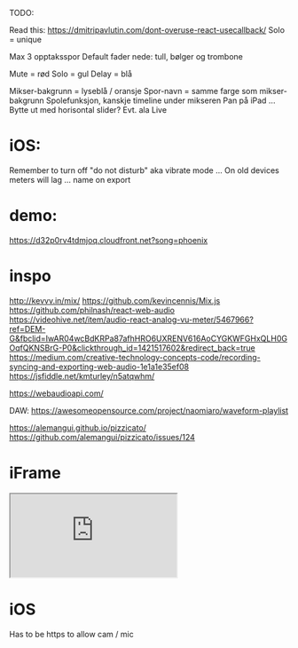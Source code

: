 TODO:

Read this: https://dmitripavlutin.com/dont-overuse-react-usecallback/
Solo = unique

Max 3 opptaksspor
Default fader nede: tull, bølger og trombone

Mute = rød
Solo = gul
Delay = blå

Mikser-bakgrunn = lyseblå / oransje
Spor-navn = samme farge som mikser-bakgrunn
Spolefunksjon, kanskje timeline under mikseren
Pan på iPad ... Bytte ut med horisontal slider? Evt. ala Live

# iOS:

Remember to turn off "do not disturb" aka vibrate mode ...
On old devices meters will lag ...
name on export

# demo:

https://d32p0rv4tdmjoq.cloudfront.net?song=phoenix

# inspo

http://kevvv.in/mix/
https://github.com/kevincennis/Mix.js
https://github.com/philnash/react-web-audio
https://videohive.net/item/audio-react-analog-vu-meter/5467966?ref=DEM-G&fbclid=IwAR04wcBdKRPa87afhHRO6UXRENV616AoCYGKWFGHxQLH0GOqfQKNSBrG-P0&clickthrough_id=1421517602&redirect_back=true
https://medium.com/creative-technology-concepts-code/recording-syncing-and-exporting-web-audio-1e1a1e35ef08
https://jsfiddle.net/kmturley/n5atqwhm/

https://webaudioapi.com/

DAW:
https://awesomeopensource.com/project/naomiaro/waveform-playlist

https://alemangui.github.io/pizzicato/
https://github.com/alemangui/pizzicato/issues/124

# iFrame

<iframe
  allow="camera;microphone"
  src="https://d32p0rv4tdmjoq.cloudfront.net/?song=stokkmaur">
</iframe>

# iOS

Has to be https to allow cam / mic
